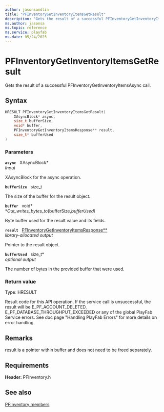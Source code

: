 ```yaml
---
author: jasonsandlin
title: "PFInventoryGetInventoryItemsGetResult"
description: "Gets the result of a successful PFInventoryGetInventoryItemsAsync call."
ms.author: jasonsa
ms.topic: reference
ms.service: playfab
ms.date: 05/24/2023
---
```


# PFInventoryGetInventoryItemsGetResult  

Gets the result of a successful PFInventoryGetInventoryItemsAsync call.  

## Syntax  
  
```cpp
HRESULT PFInventoryGetInventoryItemsGetResult(  
    XAsyncBlock* async,  
    size_t bufferSize,  
    void* buffer,  
    PFInventoryGetInventoryItemsResponse** result,  
    size_t* bufferUsed  
)  
```  
  
### Parameters  
  
**`async`** &nbsp; XAsyncBlock*  
*_Inout_*  
  
XAsyncBlock for the async operation.  
  
**`bufferSize`** &nbsp; size_t  
  
The size of the buffer for the result object.  
  
**`buffer`** &nbsp; void*  
*_Out_writes_bytes_to_(bufferSize,*bufferUsed)*  
  
Byte buffer used for the result value and its fields.  
  
**`result`** &nbsp; [PFInventoryGetInventoryItemsResponse**](../../pfinventorytypes/structs/pfinventorygetinventoryitemsresponse.md)  
*library-allocated output*  
  
Pointer to the result object.  
  
**`bufferUsed`** &nbsp; size_t*  
*optional output*  
  
The number of bytes in the provided buffer that were used.  
  
  
### Return value
Type: HRESULT
  
Result code for this API operation. If the service call is unsuccessful, the result will be E_PF_ACCOUNT_DELETED, E_PF_DATABASE_THROUGHPUT_EXCEEDED or any of the global PlayFab Service errors. See doc page "Handling PlayFab Errors" for more details on error handling.
  
## Remarks  
  
result is a pointer within buffer and does not need to be freed separately.
  
## Requirements  
  
**Header:** PFInventory.h
  
## See also  
[PFInventory members](../pfinventory_members.md)  

  
  

